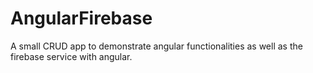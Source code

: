 # AngularFirebase
A small CRUD app to demonstrate angular functionalities as well as the firebase service with angular.
